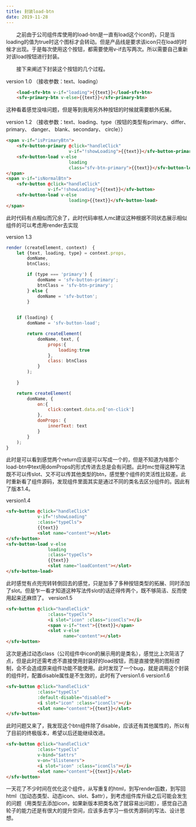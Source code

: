 ```yaml
---
title: 封装load-btn
date: 2019-11-28
---
```


 &emsp;&emsp;之前由于公司组件库使用的load-btn是一直有load这个icon的，只是当loading的值为true时这个图标才会转动。但是产品线是要求该icon只在load的时候才出现。于是每次使用这个按钮，都需要使用v-if去写两次。所以需要自己重新对该load按钮进行封装。

 &emsp;&emsp;接下来阐述下封装这个按钮的几个过程。

version 1.0 （接收参数：text、loading）
```html
    <load-sfv-btn v-if="loading">{{text}}</load-sfv-btn>
    <sfv-primary-btn v-else>{{text}}</sfv-primary-btn>
```
这种看着感觉没啥问题，但是等到我用另外种按钮的时候就需要额外拓展。

version 1.2 （接收参数：text、loading、type（按钮的类型有primary、differ、primary、 danger、 blank、secondary、 circle））
```html
<span v-if="isPrimaryBtn">
    <sfv-button-primary @click="handleClick" 
                        v-if="!showLoading">{{text}}</sfv-button-primary>
    <sfv-button-load v-else 
                        loading 
                        class="sfv-btn-primary">{{text}}</sfv-button-load>
</span>
<span v-if="isNormalBtn">
    <sfv-button @click="handleClick" 
                v-if="!showLoading">{{text}}</sfv-button>
    <sfv-button-load v-else 
                        loading>{{text}}</sfv-button-load>
</span>
```

此时代码有点相似而冗余了，此时代码审核人mc建议这种根据不同状态展示相似组件的可以考虑用render去实现

version 1.3 
```javascript
render (createElement, context)  {
    let {text, loading, type} = context.props, 
        domName,
        btnClass;

        if (type === 'primary') {
            domName = 'sfv-button-primary';
            btnClass = 'sfv-btn-primary';
        } else {
            domName = 'sfv-button';
        }
    

    if (loading) {
        domName = 'sfv-button-load';

        return createElement(
            domName, text, {
                props:{
                    loading:true
                },
                class: btnClass
            }
        );
        
    } 

    return createElement(
        domName, {
            on:{
                click:context.data.on['on-click']
            },
            domProps: {
                innerText: text
            }
        }
    );
}
```
此时是可以看到感觉两个return应该是可以写成一个的，但是不知道为啥那个load-btn中text用domProps的形式传进去总是会有问题。此时mc觉得这种写法既不可以传slot、又不可以传其他类型的btn，感觉整个组件的灵活性比较差。此时重新看了组件源码，发现组件里面其实是通过不同的类名去区分组件的。因此有了版本1.4。

version1.4
```html
<sfv-button @click="handleClick" 
            v-if="!showLoading"
            :class="typeCls">
            {{text}}
            <slot name="content"></slot>
</sfv-button>
<sfv-button-load v-else 
                loading
                :class="typeCls">
                {{text}}
                <slot name="loadContent"></slot>
</sfv-button-load>
```
此时感觉有点兜兜转转倒回去的感觉，只是加多了多种按钮类型的拓展、同时添加了slot。但是乍一看才知道这种写法传slot的话还得传两个，既不够简洁、反而使用起来还麻烦了。
version1.5
```html
<sfv-button @click="handleClick"
                :class="typeCls">
                <i slot="icon" :class="iconCls"></i>
                <span v-if="text">{{text}}</span>
                <slot v-else
                      name="content"></slot>
</sfv-button>
```
这次是通过动态class（公司组件中icon的展示用的是类名），感觉比上次简洁了点，但是此时还需考虑不直接使用封装好的load按钮，而是直接使用的图标控制，会不会造成原来组件功能不能使用。此时发现了一个bug，就是调用这个封装的组件时，配置disable属性是不生效的，此时有了version1.6
version1.6
```html
<sfv-button @click="handleClick"
            :class="typeCls"
            :default-disable="disabled">
            <i slot="icon" :class="iconCls"></i>
            <slot name="content">{{text}}</slot>
</sfv-button>
```
此时问题又来了，我发现这个btn组件除了disable，应该还有其他属性的，所以有了目前的终极版本，希望以后还能继续改进。
```html
<sfv-button @click="handleClick"
            :class="typeCls"
            v-bind="$attrs"
            v-on="$listeners">
            <i slot="icon" :class="iconCls"></i>
            <slot name="content">{{text}}</slot>
</sfv-button>
```
一天花了不少时间在优化这个组件，从写重复的html，到写render函数，到写回html（加动态类型、动态icon、slot、$attr），到考虑组件库升级之后可能会发生的问题（用类型去添加icon，如果新版本把类名改了就容易出问题），感觉自己造轮子的能力还是有很大的提升空间，应该多去学习一些优秀源码的写法、设计思想。







             